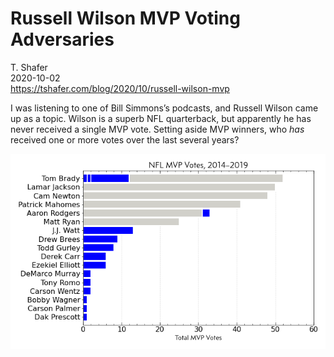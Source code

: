 # Russell Wilson MVP Voting Adversaries

T. Shafer  
2020-10-02  
https://tshafer.com/blog/2020/10/russell-wilson-mvp

I was listening to one of Bill Simmons’s podcasts, and Russell Wilson came up as a topic. Wilson is a superb NFL quarterback, but apparently he has never received a single MVP vote. Setting aside MVP winners, who _has_ received one or more votes over the last several years?

<p align="center"><img src="mvp-votes.png" srcset="mvp-votes.png 2x" style="margin: 0 auto"></p>
